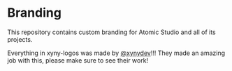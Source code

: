 # Branding

This repository contains custom branding for Atomic Studio and all of its projects.

Everything in xyny-logos was made by [@xynydev](https://github.com/xynydev)!!! They made an amazing job with this, please make sure to see their work!
